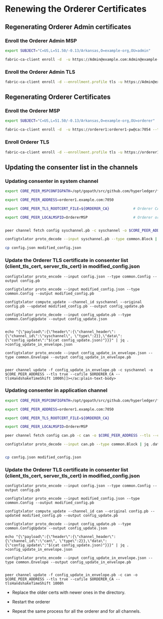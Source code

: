 # Renewing the Orderer Certificates

## Regenerating Orderer Admin certificates

### Enroll the Orderer Admin MSP

```bash
export SUBJECT="C=US,L=51.50/-0.13/Arkansas,O=example-org,OU=admin"

fabric-ca-client enroll -d  -u https://Admin@example.com:Admin@example-pw@ca:7054 --tls.certfiles /crypto-config/tls-cert.pem  -M /crypto-config/ordererOrganizations/admin/Admin@example/msp  --csr.names=${SUBJECT}

```
### Enroll the Orderer Admin TLS

```bash
fabric-ca-client enroll -d --enrollment.profile tls -u https://Admin@example.com:Admin@example-pw@ca:7054 --tls.certfiles /crypto-config/tls-cert.pem  -M /crypto-config/ordererOrganizations/admin/Admin@example/tls  --csr.names=${SUBJECT}
```


## Regenerating Orderer Certificates

### Enroll the Orderer MSP


```bash
export SUBJECT="C=US,L=51.50/-0.13/Arkansas,O=example-org,OU=orderer"

fabric-ca-client enroll -d  -u https://orderer1:orderer1-pw@ca:7054 --tls.certfiles /crypto-config/tls-cert.pem  -M /crypto-config/ordererOrganizations/orderer/orderer1/msp  --csr.names=${SUBJECT}
```

### Enroll Orderer TLS

```bash
fabric-ca-client enroll -d --enrollment.profile tls -u https://orderer1:orderer1-pw@ca:7054 --tls.certfiles /crypto-config/tls-cert.pem  -M /crypto-config/ordererOrganizations/orderer/orderer1/tls  --csr.names=${SUBJECT}
```


## Updating the consenter list in the channels

### Updating consenter in system channel


```bash
export CORE_PEER_MSPCONFIGPATH=/opt/gopath/src/github.com/hyperledger/fabric/orderer/Admin@example/msp                #path to new Orderer Admin MSP certificates

export CORE_PEER_ADDRESS=orderer1.example.com:7050

export CORE_PEER_TLS_ROOTCERT_FILE=${ORDERER_CA}		   # Orderer CA's tls cert

export CORE_PEER_LOCALMSPID=OrdererMSP                     # Orderer org MSP ID


peer channel fetch config syschannel.pb -c syschannel -o $CORE_PEER_ADDRESS --tls --cafile ${ORDERER_CA}  --tlsHandshakeTimeShift 500h

configtxlator proto_decode --input syschannel.pb --type common.Block | jq .data.data[0].payload.data.config >config.json

cp config.json modified_config.json
```


### Update the Orderer TLS certificate in consenter list (client_tls_cert, server_tls_cert) in modified_config.json


```
configtxlator proto_encode --input config.json --type common.Config --output config.pb

configtxlator proto_encode --input modified_config.json --type common.Config --output modified_config.pb

configtxlator compute_update --channel_id syschannel --original config.pb --updated modified_config.pb --output config_update.pb

configtxlator proto_decode --input config_update.pb --type common.ConfigUpdate --output config_update.json


echo "{\"payload\":{\"header\":{\"channel_header\":{\"channel_id\":\"syschannel\", \"type\":2}},\"data\":{\"config_update\":"$(cat config_update.json)"}}}" | jq . >config_update_in_envelope.json

configtxlator proto_encode --input config_update_in_envelope.json --type common.Envelope --output config_update_in_envelope.pb


peer channel update -f config_update_in_envelope.pb -c syschannel -o $CORE_PEER_ADDRESS --tls true --cafile $ORDERER_CA --tlsHandshakeTimeShift 1000h]]></ac:plain-text-body>

```

### Updating consenter in application channel

```bash
export CORE_PEER_MSPCONFIGPATH=/opt/gopath/src/github.com/hyperledger/fabric/orderer/Admin@example/msp

export CORE_PEER_ADDRESS=orderer1.example.com:7050

export CORE_PEER_TLS_ROOTCERT_FILE=${ORDERER_CA}

export CORE_PEER_LOCALMSPID=OrdererMSP

peer channel fetch config can.pb -c can -o $CORE_PEER_ADDRESS --tls --cafile ${ORDERER_CA}  --tlsHandshakeTimeShift 1000h

configtxlator proto_decode --input can.pb --type common.Block | jq .data.data[0].payload.data.config >config.json


cp config.json modified_config.json

```

### Update the Orderer TLS certificate in consenter list (client_tls_cert, server_tls_cert) in modified_config.json


```
configtxlator proto_encode --input config.json --type common.Config --output config.pb

configtxlator proto_encode --input modified_config.json --type common.Config --output modified_config.pb

configtxlator compute_update --channel_id can --original config.pb --updated modified_config.pb --output config_update.pb

configtxlator proto_decode --input config_update.pb --type common.ConfigUpdate --output config_update.json

echo "{\"payload\":{\"header\":{\"channel_header\":{\"channel_id\":\"can\", \"type\":2}},\"data\":{\"config_update\":"$(cat config_update.json)"}}}" | jq . >config_update_in_envelope.json

configtxlator proto_encode --input config_update_in_envelope.json --type common.Envelope --output config_update_in_envelope.pb


peer channel update -f config_update_in_envelope.pb -c can -o $CORE_PEER_ADDRESS --tls true --cafile $ORDERER_CA --tlsHandshakeTimeShift 1000h
```

- Replace the older certs with newer ones in the directory.

- Restart the orderer

- Repeat the same process for all the orderer and for all channels.


